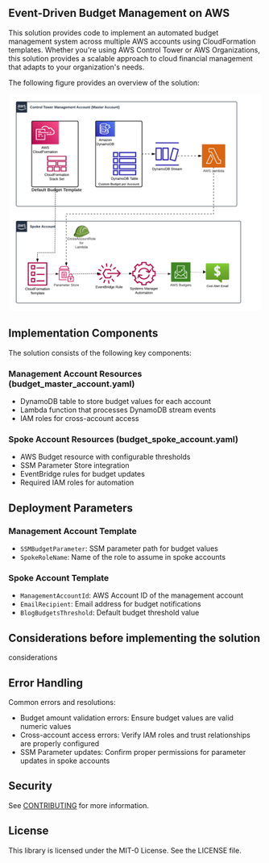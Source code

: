 ## Event-Driven Budget Management on AWS

This solution provides code to implement an automated budget management system across multiple AWS accounts using CloudFormation templates. Whether you're using AWS Control Tower or AWS Organizations, this solution provides a scalable approach to cloud financial management that adapts to your organization's needs.

The following figure provides an overview of the solution:

![solutions_overview](solutions_overview.png "Solutions overview")

## Implementation Components

The solution consists of the following key components:

### Management Account Resources (budget_master_account.yaml)
- DynamoDB table to store budget values for each account
- Lambda function that processes DynamoDB stream events
- IAM roles for cross-account access

### Spoke Account Resources (budget_spoke_account.yaml)
- AWS Budget resource with configurable thresholds
- SSM Parameter Store integration
- EventBridge rules for budget updates
- Required IAM roles for automation

## Deployment Parameters

### Management Account Template
- `SSMBudgetParameter`: SSM parameter path for budget values
- `SpokeRoleName`: Name of the role to assume in spoke accounts

### Spoke Account Template
- `ManagementAccountId`: AWS Account ID of the management account
- `EmailRecipient`: Email address for budget notifications
- `BlogBudgetsThreshold`: Default budget threshold value

## Considerations before implementing the solution
considerations

## Error Handling

Common errors and resolutions:
- Budget amount validation errors: Ensure budget values are valid numeric values
- Cross-account access errors: Verify IAM roles and trust relationships are properly configured
- SSM Parameter updates: Confirm proper permissions for parameter updates in spoke accounts


## Security

See [CONTRIBUTING](CONTRIBUTING.md#security-issue-notifications) for more information.

## License

This library is licensed under the MIT-0 License. See the LICENSE file.

